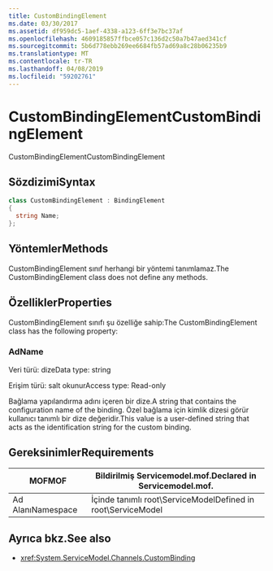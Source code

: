 ```yaml
---
title: CustomBindingElement
ms.date: 03/30/2017
ms.assetid: df959dc5-1aef-4338-a123-6ff3e7bc37af
ms.openlocfilehash: 4609185857ffbce057c136d2c50a7b47aed341cf
ms.sourcegitcommit: 5b6d778ebb269ee6684fb57ad69a8c28b06235b9
ms.translationtype: MT
ms.contentlocale: tr-TR
ms.lasthandoff: 04/08/2019
ms.locfileid: "59202761"
---
```

# <a name="custombindingelement"></a><span data-ttu-id="2e63a-102">CustomBindingElement</span><span class="sxs-lookup"><span data-stu-id="2e63a-102">CustomBindingElement</span></span>
<span data-ttu-id="2e63a-103">CustomBindingElement</span><span class="sxs-lookup"><span data-stu-id="2e63a-103">CustomBindingElement</span></span>  
  
## <a name="syntax"></a><span data-ttu-id="2e63a-104">Sözdizimi</span><span class="sxs-lookup"><span data-stu-id="2e63a-104">Syntax</span></span>  
  
```csharp
class CustomBindingElement : BindingElement  
{  
  string Name;  
};  
```  
  
## <a name="methods"></a><span data-ttu-id="2e63a-105">Yöntemler</span><span class="sxs-lookup"><span data-stu-id="2e63a-105">Methods</span></span>  
 <span data-ttu-id="2e63a-106">CustomBindingElement sınıf herhangi bir yöntemi tanımlamaz.</span><span class="sxs-lookup"><span data-stu-id="2e63a-106">The CustomBindingElement class does not define any methods.</span></span>  
  
## <a name="properties"></a><span data-ttu-id="2e63a-107">Özellikler</span><span class="sxs-lookup"><span data-stu-id="2e63a-107">Properties</span></span>  
 <span data-ttu-id="2e63a-108">CustomBindingElement sınıfı şu özelliğe sahip:</span><span class="sxs-lookup"><span data-stu-id="2e63a-108">The CustomBindingElement class has the following property:</span></span>  
  
### <a name="name"></a><span data-ttu-id="2e63a-109">Ad</span><span class="sxs-lookup"><span data-stu-id="2e63a-109">Name</span></span>  
 <span data-ttu-id="2e63a-110">Veri türü: dize</span><span class="sxs-lookup"><span data-stu-id="2e63a-110">Data type: string</span></span>  
  
 <span data-ttu-id="2e63a-111">Erişim türü: salt okunur</span><span class="sxs-lookup"><span data-stu-id="2e63a-111">Access type: Read-only</span></span>  
  
 <span data-ttu-id="2e63a-112">Bağlama yapılandırma adını içeren bir dize.</span><span class="sxs-lookup"><span data-stu-id="2e63a-112">A string that contains the configuration name of the binding.</span></span> <span data-ttu-id="2e63a-113">Özel bağlama için kimlik dizesi görür kullanıcı tanımlı bir dize değeridir.</span><span class="sxs-lookup"><span data-stu-id="2e63a-113">This value is a user-defined string that acts as the identification string for the custom binding.</span></span>  
  
## <a name="requirements"></a><span data-ttu-id="2e63a-114">Gereksinimler</span><span class="sxs-lookup"><span data-stu-id="2e63a-114">Requirements</span></span>  
  
|<span data-ttu-id="2e63a-115">MOF</span><span class="sxs-lookup"><span data-stu-id="2e63a-115">MOF</span></span>|<span data-ttu-id="2e63a-116">Bildirilmiş Servicemodel.mof.</span><span class="sxs-lookup"><span data-stu-id="2e63a-116">Declared in Servicemodel.mof.</span></span>|  
|---------|-----------------------------------|  
|<span data-ttu-id="2e63a-117">Ad Alanı</span><span class="sxs-lookup"><span data-stu-id="2e63a-117">Namespace</span></span>|<span data-ttu-id="2e63a-118">İçinde tanımlı root\ServiceModel</span><span class="sxs-lookup"><span data-stu-id="2e63a-118">Defined in root\ServiceModel</span></span>|  
  
## <a name="see-also"></a><span data-ttu-id="2e63a-119">Ayrıca bkz.</span><span class="sxs-lookup"><span data-stu-id="2e63a-119">See also</span></span>

- <xref:System.ServiceModel.Channels.CustomBinding>

